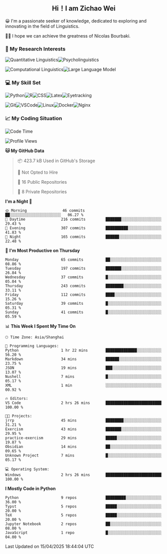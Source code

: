 

## <div align="center">Hi！I am Zichao Wei</div>

😀 I'm a passionate seeker of knowledge, dedicated to exploring and innovating in the field of Linguistics.

🙋‍♂️ I hope we can achieve the greatness of Nicolas Bourbaki.

### 🔬 My Research Interests

![Quantitative Linguistics](https://img.shields.io/badge/Quantitative%20Linguistics-%230072CC.svg?&style=for-the-badge&logo=appveyor&logoColor=white)![Psycholinguistics](https://img.shields.io/badge/Psycholinguistics-%2301a3a1.svg?&style=for-the-badge&logo=AWS%20Amplify&logoColor=white)

![Computational Linguistics](https://img.shields.io/badge/Computational%20Linguistics-%231877F2.svg?&style=for-the-badge&logo=Markdown&logoColor=white)![Large Language Model](https://img.shields.io/badge/Large%20Language%20Model-%23F76300.svg?&style=for-the-badge&logo=Android&logoColor=white)

### 💻 My Skill Set

![Python](https://img.shields.io/badge/Python-%2314354C.svg?style=for-the-badge&logo=python&logoColor=white&color=2AB3E3)![R](https://img.shields.io/badge/-R-276DC3?style=for-the-badge&logo=r&logoColor=white)![CSS](https://img.shields.io/badge/-CSS-1572B6?style=for-the-badge&logo=css3&logoColor=white)![Latex](https://img.shields.io/badge/-Latex-008080?style=for-the-badge&logo=latex&logoColor=white)![Eyetracking](https://img.shields.io/badge/Eyetracking-%230078D6?style=for-the-badge&logo=SearXNG&logoColor=#3050FF)

![Git](https://img.shields.io/badge/-Git-F05032?style=for-the-badge&logo=git&logoColor=white)![VSCode](https://img.shields.io/badge/-VSCode-007ACC?style=for-the-badge&logo=visual-studio-code&logoColor=white)![Linux](https://img.shields.io/badge/-Linux-FCC624?style=for-the-badge&logo=linux&logoColor=black)![Docker](https://img.shields.io/badge/-Docker-2496ED?style=for-the-badge&logo=docker&logoColor=white)![Nginx](https://img.shields.io/badge/-Nginx-009639?style=for-the-badge&logo=nginx&logoColor=white)

### 📈 My Coding Situation

<!--START_SECTION:waka-->
![Code Time](http://img.shields.io/badge/Code%20Time-442%20hrs%2014%20mins-blue)

![Profile Views](http://img.shields.io/badge/Profile%20Views-0-blue)

**🐱 My GitHub Data** 

> 📦 423.7 kB Used in GitHub's Storage 
 > 
> 🚫 Not Opted to Hire
 > 
> 📜 16 Public Repositories 
 > 
> 🔑 8 Private Repositories 
 > 
**I'm a Night 🦉** 

```text
🌞 Morning                46 commits          ██░░░░░░░░░░░░░░░░░░░░░░░   06.27 % 
🌆 Daytime                216 commits         ███████░░░░░░░░░░░░░░░░░░   29.43 % 
🌃 Evening                307 commits         ██████████░░░░░░░░░░░░░░░   41.83 % 
🌙 Night                  165 commits         ██████░░░░░░░░░░░░░░░░░░░   22.48 % 
```
📅 **I'm Most Productive on Thursday** 

```text
Monday                   65 commits          ██░░░░░░░░░░░░░░░░░░░░░░░   08.86 % 
Tuesday                  197 commits         ███████░░░░░░░░░░░░░░░░░░   26.84 % 
Wednesday                37 commits          █░░░░░░░░░░░░░░░░░░░░░░░░   05.04 % 
Thursday                 243 commits         ████████░░░░░░░░░░░░░░░░░   33.11 % 
Friday                   112 commits         ████░░░░░░░░░░░░░░░░░░░░░   15.26 % 
Saturday                 39 commits          █░░░░░░░░░░░░░░░░░░░░░░░░   05.31 % 
Sunday                   41 commits          █░░░░░░░░░░░░░░░░░░░░░░░░   05.59 % 
```


📊 **This Week I Spent My Time On** 

```text
🕑︎ Time Zone: Asia/Shanghai

💬 Programming Languages: 
Python                   1 hr 22 mins        ██████████████░░░░░░░░░░░   56.20 % 
Markdown                 34 mins             ██████░░░░░░░░░░░░░░░░░░░   23.75 % 
JSON                     19 mins             ███░░░░░░░░░░░░░░░░░░░░░░   13.07 % 
Nushell                  7 mins              █░░░░░░░░░░░░░░░░░░░░░░░░   05.17 % 
XML                      1 min               ░░░░░░░░░░░░░░░░░░░░░░░░░   00.92 % 

🔥 Editors: 
VS Code                  2 hrs 26 mins       █████████████████████████   100.00 % 

🐱‍💻 Projects: 
jrrp                     45 mins             ████████░░░░░░░░░░░░░░░░░   31.21 % 
Exercism                 43 mins             ███████░░░░░░░░░░░░░░░░░░   29.95 % 
practice-exercism        29 mins             █████░░░░░░░░░░░░░░░░░░░░   19.87 % 
Obsidian                 14 mins             ██░░░░░░░░░░░░░░░░░░░░░░░   09.65 % 
Unknown Project          7 mins              █░░░░░░░░░░░░░░░░░░░░░░░░   05.17 % 

💻 Operating System: 
Windows                  2 hrs 26 mins       █████████████████████████   100.00 % 
```

**I Mostly Code in Python** 

```text
Python                   9 repos             █████████░░░░░░░░░░░░░░░░   36.00 % 
Typst                    5 repos             █████░░░░░░░░░░░░░░░░░░░░   20.00 % 
TeX                      5 repos             █████░░░░░░░░░░░░░░░░░░░░   20.00 % 
Jupyter Notebook         2 repos             ██░░░░░░░░░░░░░░░░░░░░░░░   08.00 % 
JavaScript               1 repo              █░░░░░░░░░░░░░░░░░░░░░░░░   04.00 % 
```




 Last Updated on 15/04/2025 18:44:04 UTC
<!--END_SECTION:waka-->
